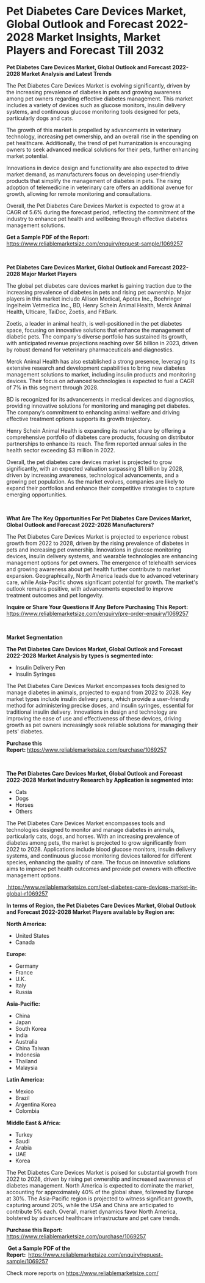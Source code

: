 <p><h1>Pet Diabetes Care Devices Market, Global Outlook and Forecast 2022-2028 Market Insights, Market Players and Forecast Till 2032</h1></p><p><strong>Pet Diabetes Care Devices Market, Global Outlook and Forecast 2022-2028 Market Analysis and Latest Trends</strong></p>
<p><p>The Pet Diabetes Care Devices Market is evolving significantly, driven by the increasing prevalence of diabetes in pets and growing awareness among pet owners regarding effective diabetes management. This market includes a variety of devices such as glucose monitors, insulin delivery systems, and continuous glucose monitoring tools designed for pets, particularly dogs and cats. </p><p>The growth of this market is propelled by advancements in veterinary technology, increasing pet ownership, and an overall rise in the spending on pet healthcare. Additionally, the trend of pet humanization is encouraging owners to seek advanced medical solutions for their pets, further enhancing market potential. </p><p>Innovations in device design and functionality are also expected to drive market demand, as manufacturers focus on developing user-friendly products that simplify the management of diabetes in pets. The rising adoption of telemedicine in veterinary care offers an additional avenue for growth, allowing for remote monitoring and consultations.</p><p>Overall, the Pet Diabetes Care Devices Market is expected to grow at a CAGR of 5.6% during the forecast period, reflecting the commitment of the industry to enhance pet health and wellbeing through effective diabetes management solutions.</p></p>
<p><strong>Get a Sample PDF of the Report:&nbsp;</strong> <a href="https://www.reliablemarketsize.com/enquiry/request-sample/1069257?utm_campaign=3348&utm_medium=2&utm_source=Github&utm_content=ia&utm_term=21032025&utm_id=pet-diabetes-care-devices-market-global-outlook-and-forecast-2022-2028">https://www.reliablemarketsize.com/enquiry/request-sample/1069257</a></p>
<p>&nbsp;</p>
<p><strong>Pet Diabetes Care Devices Market, Global Outlook and Forecast 2022-2028 Major Market Players</strong></p>
<p><p>The global pet diabetes care devices market is gaining traction due to the increasing prevalence of diabetes in pets and rising pet ownership. Major players in this market include Allison Medical, Apotex Inc., Boehringer Ingelheim Vetmedica Inc., BD, Henry Schein Animal Health, Merck Animal Health, Ulticare, TaiDoc, Zoetis, and FitBark.</p><p>Zoetis, a leader in animal health, is well-positioned in the pet diabetes space, focusing on innovative solutions that enhance the management of diabetic pets. The company's diverse portfolio has sustained its growth, with anticipated revenue projections reaching over $6 billion in 2023, driven by robust demand for veterinary pharmaceuticals and diagnostics.</p><p>Merck Animal Health has also established a strong presence, leveraging its extensive research and development capabilities to bring new diabetes management solutions to market, including insulin products and monitoring devices. Their focus on advanced technologies is expected to fuel a CAGR of 7% in this segment through 2028.</p><p>BD is recognized for its advancements in medical devices and diagnostics, providing innovative solutions for monitoring and managing pet diabetes. The company’s commitment to enhancing animal welfare and driving effective treatment options supports its growth trajectory.</p><p>Henry Schein Animal Health is expanding its market share by offering a comprehensive portfolio of diabetes care products, focusing on distributor partnerships to enhance its reach. The firm reported annual sales in the health sector exceeding $3 million in 2022.</p><p>Overall, the pet diabetes care devices market is projected to grow significantly, with an expected valuation surpassing $1 billion by 2028, driven by increasing awareness, technological advancements, and a growing pet population. As the market evolves, companies are likely to expand their portfolios and enhance their competitive strategies to capture emerging opportunities.</p></p>
<p>&nbsp;</p>
<p><strong>What Are The Key Opportunities For Pet Diabetes Care Devices Market, Global Outlook and Forecast 2022-2028 Manufacturers?</strong></p>
<p><p>The Pet Diabetes Care Devices Market is projected to experience robust growth from 2022 to 2028, driven by the rising prevalence of diabetes in pets and increasing pet ownership. Innovations in glucose monitoring devices, insulin delivery systems, and wearable technologies are enhancing management options for pet owners. The emergence of telehealth services and growing awareness about pet health further contribute to market expansion. Geographically, North America leads due to advanced veterinary care, while Asia-Pacific shows significant potential for growth. The market's outlook remains positive, with advancements expected to improve treatment outcomes and pet longevity.</p></p>
<p><strong>Inquire or Share Your Questions If Any Before Purchasing This Report:</strong> <a href="https://www.reliablemarketsize.com/enquiry/pre-order-enquiry/1069257?utm_campaign=3348&utm_medium=2&utm_source=Github&utm_content=ia&utm_term=21032025&utm_id=pet-diabetes-care-devices-market-global-outlook-and-forecast-2022-2028">https://www.reliablemarketsize.com/enquiry/pre-order-enquiry/1069257</a></p>
<p>&nbsp;</p>
<p><strong>Market Segmentation</strong></p>
<p><strong>The Pet Diabetes Care Devices Market, Global Outlook and Forecast 2022-2028 Market Analysis by types is segmented into:</strong></p>
<p><ul><li>Insulin Delivery Pen</li><li>Insulin Syringes</li></ul></p>
<p><p>The Pet Diabetes Care Devices Market encompasses tools designed to manage diabetes in animals, projected to expand from 2022 to 2028. Key market types include insulin delivery pens, which provide a user-friendly method for administering precise doses, and insulin syringes, essential for traditional insulin delivery. Innovations in design and technology are improving the ease of use and effectiveness of these devices, driving growth as pet owners increasingly seek reliable solutions for managing their pets' diabetes.</p></p>
<p><strong>Purchase this Report:&nbsp;</strong><a href="https://www.reliablemarketsize.com/purchase/1069257?utm_campaign=3348&utm_medium=2&utm_source=Github&utm_content=ia&utm_term=21032025&utm_id=pet-diabetes-care-devices-market-global-outlook-and-forecast-2022-2028">https://www.reliablemarketsize.com/purchase/1069257</a></p>
<p>&nbsp;</p>
<p><strong>The Pet Diabetes Care Devices Market, Global Outlook and Forecast 2022-2028 Market Industry Research by Application is segmented into:</strong></p>
<p><ul><li>Cats</li><li>Dogs</li><li>Horses</li><li>Others</li></ul></p>
<p><p>The Pet Diabetes Care Devices Market encompasses tools and technologies designed to monitor and manage diabetes in animals, particularly cats, dogs, and horses. With an increasing prevalence of diabetes among pets, the market is projected to grow significantly from 2022 to 2028. Applications include blood glucose monitors, insulin delivery systems, and continuous glucose monitoring devices tailored for different species, enhancing the quality of care. The focus on innovative solutions aims to improve pet health outcomes and provide pet owners with effective management options.</p></p>
<p><a href="https://www.reliablemarketsize.com/pet-diabetes-care-devices-market-in-global-r1069257?utm_campaign=3348&utm_medium=2&utm_source=Github&utm_content=ia&utm_term=21032025&utm_id=pet-diabetes-care-devices-market-global-outlook-and-forecast-2022-2028">&nbsp;https://www.reliablemarketsize.com/pet-diabetes-care-devices-market-in-global-r1069257</a></p>
<p><strong>In terms of Region, the Pet Diabetes Care Devices Market, Global Outlook and Forecast 2022-2028 Market Players available by Region are:</strong></p>
<p>
    <p> <strong> North America: </strong>
        <ul>
            <li>United States</li>
            <li>Canada</li>
        </ul>
        </p> 
    <p> <strong> Europe: </strong>
        <ul>
            <li>Germany</li>
            <li>France</li>
            <li>U.K.</li>
            <li>Italy</li>
            <li>Russia</li>
        </ul>
        </p> 
    <p> <strong> Asia-Pacific: </strong>
        <ul>
            <li>China</li>
            <li>Japan</li>
            <li>South Korea</li>
            <li>India</li>
            <li>Australia</li>
            <li>China Taiwan</li>
            <li>Indonesia</li>
            <li>Thailand</li>
            <li>Malaysia</li>
        </ul>
        </p> 
    <p> <strong> Latin America: </strong>
        <ul>
            <li>Mexico</li>
            <li>Brazil</li>
            <li>Argentina Korea</li>
            <li>Colombia</li>
        </ul>
        </p> 
    <p> <strong> Middle East & Africa: </strong>
        <ul>
            <li>Turkey</li>
            <li>Saudi</li>
            <li>Arabia</li>
            <li>UAE</li>
            <li>Korea</li>
        </ul>
    </p>
    </p>
<p><p>The Pet Diabetes Care Devices Market is poised for substantial growth from 2022 to 2028, driven by rising pet ownership and increased awareness of diabetes management. North America is expected to dominate the market, accounting for approximately 40% of the global share, followed by Europe at 30%. The Asia-Pacific region is projected to witness significant growth, capturing around 20%, while the USA and China are anticipated to contribute 5% each. Overall, market dynamics favor North America, bolstered by advanced healthcare infrastructure and pet care trends.</p></p>
<p><strong>Purchase this Report: </strong><a href="https://www.reliablemarketsize.com/purchase/1069257?utm_campaign=3348&utm_medium=2&utm_source=Github&utm_content=ia&utm_term=21032025&utm_id=pet-diabetes-care-devices-market-global-outlook-and-forecast-2022-2028">https://www.reliablemarketsize.com/purchase/1069257</a></p>
<p>&nbsp;<strong>Get a Sample PDF of the Report:&nbsp;&nbsp;</strong><a href="https://www.reliablemarketsize.com/enquiry/request-sample/1069257?utm_campaign=3348&utm_medium=2&utm_source=Github&utm_content=ia&utm_term=21032025&utm_id=pet-diabetes-care-devices-market-global-outlook-and-forecast-2022-2028">https://www.reliablemarketsize.com/enquiry/request-sample/1069257</a></p>
<p><strong></strong></p>
<p>Check more reports on <a href="https://www.reliablemarketsize.com/?utm_campaign=3348&utm_medium=2&utm_source=Github&utm_content=ia&utm_term=21032025&utm_id=pet-diabetes-care-devices-market-global-outlook-and-forecast-2022-2028">https://www.reliablemarketsize.com/</a></p>